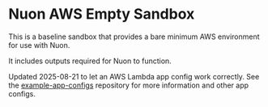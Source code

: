 # Nuon AWS Empty Sandbox

This is a baseline sandbox that provides a bare minimum AWS environment for use with Nuon.

It includes outputs required for Nuon to function.

Updated 2025-08-21 to let an AWS Lambda app config work correctly. See the [example-app-configs](https://github.com/nuonco/example-app-configs) repository for more information and other app configs.
